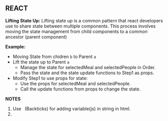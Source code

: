 ## REACT

**Lifting State Up:**
Lifting state up is a common pattern that react developers use to share state between multiple components. This process involves moving the state management from child components to a common ancestor (parent component)

**Example:**
- Moving State from chidren `b` to Parent `a`
- Lift the state up to Parent `a`
    - Manage the state for selectedMeal and selectedPeople in Order.
    - Pass the state and the state update functions to Step1 as props.
- Modify Step1 to use props for state:
    - Use the props for selectedMeal and selectedPeople.
    - Call the update functions from props to change the state.

**NOTES**
1. Use ` `(Backticks) for adding variable(js) in string in html.
2. 